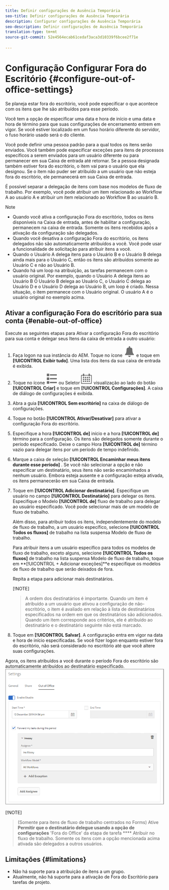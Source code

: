 ```yaml
---
title: Definir configurações de Ausência Temporária
seo-title: Definir configurações de Ausência Temporária
description: Configurar configurações de Ausência Temporária
seo-description: Definir configurações de Ausência Temporária
translation-type: tm+mt
source-git-commit: 52e4564ecab61cedaf3aca3d10339f6bcee2f71e

---
```




# Configuração Configurar Fora do Escritório {#configure-out-of-office-settings}

Se planeja estar fora do escritório, você pode especificar o que acontece com os itens que lhe são atribuídos para esse período.

Você tem a opção de especificar uma data e hora de início e uma data e hora de término para que suas configurações de encerramento entrem em vigor. Se você estiver localizado em um fuso horário diferente do servidor, o fuso horário usado será o do cliente.

Você pode definir uma pessoa padrão para a qual todos os itens serão enviados. Você também pode especificar exceções para itens de processos específicos a serem enviados para um usuário diferente ou para permanecer em sua Caixa de entrada até retornar. Se a pessoa designada também estiver fora do escritório, o item vai para o usuário que ela designou. Se o item não puder ser atribuído a um usuário que não esteja fora do escritório, ele permanecerá em sua Caixa de entrada.

É possível separar a delegação de itens com base nos modelos de fluxo de trabalho. Por exemplo, você pode atribuir um item relacionado ao Workflow A ao usuário A e atribuir um item relacionado ao Workflow B ao usuário B.


>[!NOTE]
>
> * Quando você ativa a configuração Fora do escritório, todos os itens disponíveis na Caixa de entrada, antes de habilitar a configuração, permanecem na caixa de entrada. Somente os itens recebidos após a ativação da configuração são delegados.
> * Quando você desativa a configuração Fora do escritório, os itens delegados não são automaticamente atribuídos a você. Você pode usar a funcionalidade de solicitação para atribuir itens a você.
> * Quando o Usuário A delega itens para o Usuário B e o Usuário B delega ainda mais para o Usuário C, então os itens são atribuídos somente ao Usuário C e não ao Usuário B.
> * Quando há um loop na atribuição, as tarefas permanecem com o usuário original. Por exemplo, quando o Usuário A delega itens ao Usuário B O Usuário B delega ao Usuário C, o Usuário C delega ao Usuário D e o Usuário D delega ao Usuário B, um loop é criado. Nessa situação, o item permanece com o Usuário original. O usuário A é o usuário original no exemplo acima.


## Ativar a configuração Fora do escritório para sua conta {#enable-out-of-office}

Execute as seguintes etapas para Ativar a configuração Fora do escritório para sua conta e delegar seus Itens da caixa de entrada a outro usuário:

1. Faça logon na sua instância do AEM. Toque no ícone ![Caixa de entrada](assets/bell.svg) e toque em **[!UICONTROL Exibir tudo]**. Uma lista dos itens da sua caixa de entrada é exibida.
1. Toque no ícone ![Exibir seletor](assets/viewlist.svg) ou Seletor ![de](assets/calendar.svg) visualização ao lado do botão **[!UICONTROL Criar]** e toque em **[!UICONTROL Configurações]**. A caixa de diálogo de configurações é exibida.
1. Abra a guia **[!UICONTROL Sem escritório]** na caixa de diálogo de configurações.
1. Toque no botão **[!UICONTROL Ativar/Desativar]** para ativar a configuração Fora do escritório.
1. Especifique a hora **[!UICONTROL de]** início e a hora **[!UICONTROL de]** término para a configuração. Os itens são delegados somente durante o período especificado. Deixe o campo Hora **[!UICONTROL de]** término vazio para delegar itens por um período de tempo indefinido.
1. Marque a caixa de seleção **[!UICONTROL Encaminhar meus itens durante esse período]** . Se você não selecionar a opção e não especificar um destinatário, seus itens não serão encaminhados a nenhum usuário. Embora esteja ausente e a configuração esteja ativada, os itens permanecerão em sua Caixa de entrada.
1. Toque em **[!UICONTROL Adicionar destinatário]**. Especifique um usuário no campo **[!UICONTROL Destinatário]** para delegar os itens. Especifique o Modelo **[!UICONTROL de]** fluxo de trabalho para delegar ao usuário especificado. Você pode selecionar mais de um modelo de fluxo de trabalho.

   Além disso, para atribuir todos os itens, independentemente do modelo de fluxo de trabalho, a um usuário específico, selecione **[!UICONTROL Todos os fluxos]** de trabalho na lista suspensa Modelo de fluxo de trabalho. <br>

   Para atribuir itens a um usuário específico para todos os modelos de fluxo de trabalho, exceto alguns, selecione **[!UICONTROL Todos os fluxos]** de trabalho na lista suspensa Modelo de fluxo de trabalho, toque em **[!UICONTROL + Adicionar exceções]**e especifique os modelos de fluxo de trabalho que serão deixados de fora.
   <br>

   Repita a etapa para adicionar mais destinatários. <br>

   [!NOTE]
   >A ordem dos destinatários é importante. Quando um item é atribuído a um usuário que ativou a configuração de não-escritório, o item é avaliado em relação à lista de destinatários especificados na ordem em que os destinatários são adicionados. Quando um item corresponde aos critérios, ele é atribuído ao destinatário e o destinatário seguinte não está marcado.

1. Toque em **[!UICONTROL Salvar]**. A configuração entra em vigor na data e hora de início especificadas. Se você fizer logon enquanto estiver fora do escritório, não será considerado no escritório até que você altere suas configurações.

Agora, os itens atribuídos a você durante o período Fora do escritório são automaticamente atribuídos ao destinatário especificado.\
![Fora do escritório](assets/out-of-office.png)

[!NOTE]
>(Somente para itens de fluxo de trabalho centrados no Forms) Ative **Permitir que o destinatário delegue usando a opção de configurações** &#39;Fora do Office&#39; da etapa de tarefa **** Atribuir no fluxo de trabalho. Somente os itens com a opção mencionada acima ativada são delegados a outros usuários.
> 
## Limitações {#limitations}

* Não há suporte para a atribuição de itens a um grupo.
* Atualmente, não há suporte para a ativação de Fora do Escritório para tarefas de projeto.
